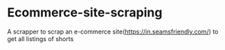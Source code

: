 # Ecommerce-site-scraping
A scrapper to scrap an e-commerce site(https://in.seamsfriendly.com/) to get all listings of shorts
